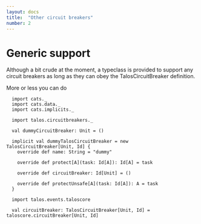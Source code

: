 ```yaml
---
layout: docs
title:  "Other circuit breakers"
number: 2
---
```


# Generic support

Although a bit crude at the moment, a typeclass is provided to support any circuit breakers as long as they can obey the
TalosCircuitBreaker definition.

More or less you can do

```tut:silent
  import cats._
  import cats.data._
  import cats.implicits._

  import talos.circuitbreakers._

  val dummyCircuitBreaker: Unit = ()

  implicit val dummyTalosCircuitBreaker = new TalosCircuitBreaker[Unit, Id] {
    override def name: String = "dummy"

    override def protect[A](task: Id[A]): Id[A] = task

    override def circuitBreaker: Id[Unit] = ()

    override def protectUnsafe[A](task: Id[A]): A = task
  }

  import talos.events.taloscore

  val circuitBreaker: TalosCircuitBreaker[Unit, Id] = taloscore.circuitBreaker[Unit, Id]
```
